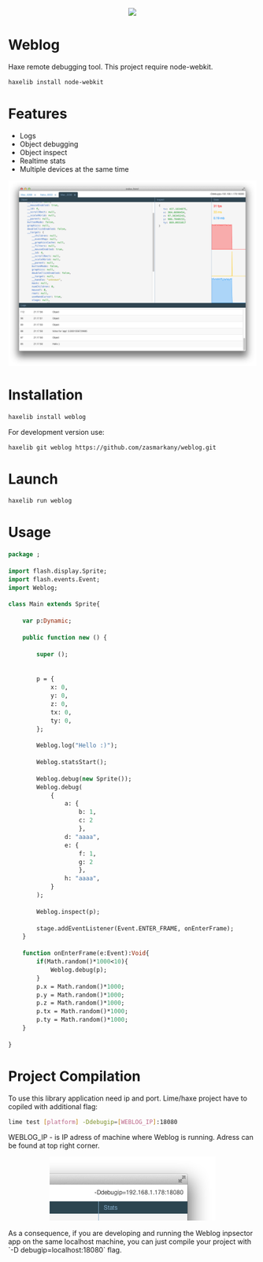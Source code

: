 <p align="center"><img src="webloglogo.png"/></p>

Weblog
============

Haxe remote debugging tool.
This project require node-webkit.
```sh
haxelib install node-webkit
```



Features
=========
- Logs
- Object debugging
- Object inspect
- Realtime stats
- Multiple devices at the same time
<p align="center"><img src="app.png"/></p>



Installation
=========
```sh
haxelib install weblog
```

For development version use:
```sh
haxelib git weblog https://github.com/zasmarkany/weblog.git
```



Launch
=========
```sh
haxelib run weblog
```


Usage
=========
```haxe
package ;

import flash.display.Sprite;
import flash.events.Event;
import Weblog;

class Main extends Sprite{

    var p:Dynamic;

    public function new () {

        super ();

		
		p = {
			x: 0,
			y: 0,
			z: 0,
			tx: 0,
			ty: 0,
		};
		
        Weblog.log("Hello :)");
		
        Weblog.statsStart();

        Weblog.debug(new Sprite());
        Weblog.debug(
			{
				a: {
					b: 1, 
					c: 2
					}, 
				d: "aaaa",
				e: {
					f: 1, 
					g: 2
					}, 
				h: "aaaa",
			}
		);

        Weblog.inspect(p);

        stage.addEventListener(Event.ENTER_FRAME, onEnterFrame);
    }

    function onEnterFrame(e:Event):Void{
		if(Math.random()*1000<10){
			Weblog.debug(p);
		}
        p.x = Math.random()*1000;
        p.y = Math.random()*1000;
        p.z = Math.random()*1000;
        p.tx = Math.random()*1000;
        p.ty = Math.random()*1000;
    }

}
```


Project Compilation
=========
To use this library application need ip and port. 
Lime/haxe project have to copiled with additional flag:
```sh
lime test [platform] -Ddebugip=[WEBLOG_IP]:18080
```

WEBLOG_IP - is IP adress of machine where Weblog is running. Adress can be found at top right corner.
<p align="center"><img src="ip.png"/></p>
As a consequence, if you are developing and running the Weblog inpsector app on the same localhost machine, you can just compile your project with `-D debugip=localhost:18080` flag.
